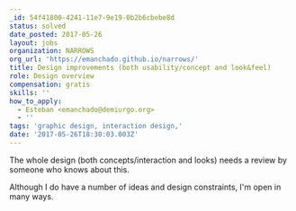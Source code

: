 ```yaml
---
_id: 54f41800-4241-11e7-9e19-0b2b6cbebe8d
status: solved
date_posted: 2017-05-26
layout: jobs
organization: NARROWS
org_url: 'https://emanchado.github.io/narrows/'
title: Design improvements (both usability/concept and look&feel)
role: Design overview
compensation: gratis
skills: ''
how_to_apply:
  - Esteban <emanchado@demiurgo.org>
  - ''
tags: 'graphic design, interaction design,'
date: '2017-05-26T18:30:03.003Z'
---
```

The whole design (both concepts/interaction and looks) needs a review by someone who knows about this.

Although I do have a number of ideas and design constraints, I'm open in many ways.
